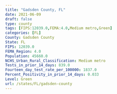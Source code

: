 ```yaml
---
title: "Gadsden County, FL"
date: 2021-06-09
draft: false
type: county
tags: [FIPS:12039.0,FEMA:4.0,Medium metro,Green]
categories: [FL]
County: Gadsden County
State: FL
FIPS: 12039.0
FEMA_Region: 4.0
Population: 45660.0
NCHS_Urban_Rural_Classification: Medium metro
Tests_in_prior_14_days: 839.0
Fourteen_day_test_rate_per_100000: 1837.0
Percent_Positivity_in_prior_14_days: 0.033
Level: Green
url: /states/FL/gadsden-county
---
```



